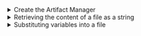 <details><summary>Create the Artifact Manager</summary>

The ArtifactManager allows you to stream resources from within the same bundles as your test class.  The easiest way to accomplish this is to use the BundleResources annotation:

```
@BundleResources
public IBundleResources resources;
```
The resources object now references the list of resources that are held within the test bundle under */src/main/resources/*.  These resources can now be accessed directly by the test code, by calling methods on the resources object.

Alternatively, if the resources are within another class, you can use the ArtifactManager annotation to address the Manager directly:

```
@ArtifactManager
public IArtifactManager artifacts;
```

This will provision an instance of the Artifact Manager.  In order to obtain a IBundleResources object to reference the content of the resources within a test bundle you will need to use the API:

```
IBundleResources resources = artifacts.getBundleResources(this.getClass());
```

</details>

<details><summary>Retrieving the content of a file as a string</summary> 

The simplest thing that a test might want to do is retrieve the content of a file as a string.  First, an input stream to the file location is constructed and then a helper method is invoked to stream the content as a string.  However, if you wanted to read from the input stream yourself, then that option is available to you.

```
InputStream is = resources.retrieveFile("input/hobbit.txt");
String textContext = resources.streamAsString(is);
```

From Galasa 0.8.0 you can stream a string content directly by using the following code:

```
String textContent = resources.retrieveFileAsString("/resources/textFiles/test1.txt");
```

This uses the same methods as the previous example but is one less line of code you have to write.
</details>

<details><summary>Substituting variables into a file</summary>

As you read a file from the local bundle you might want to substitute values into the file before retrieving it.  This is called within Galasa as retrieving a skeleton file from the bundle.  The first step is to create a HashMap containing the name of the variables that you want to be substituted in the target file, as well as the value that should be used.

```
HashMap<String, Object> parameters = new HashMap<String, Object>();
parameters.put("ACCOUNT_NUMBER", "123456789");
parameters.put("AMOUNT", "50.05");
```

In this case we are adding two items to the HashMap, setting the substitute values for both ACCOUNT_NUMBER and AMOUNT.  This HashMap is then passed to the retrieveSkeletonFile method.

```
InputStream is = resources.retrieveSkeletonFile("input/hobbit.txt", parameters);
String textContext = resources.streamAsString(is);
```

When the file is now retrieved from the local bundle all references to ++ACCOUNT_NUMBER++ and ++AMOUNT++ will be substituted for "123456789" and "50.05" respectively.  Note that these substitutions are for the instance of the test that is running.  The actual copy of the file in the bundle is unchanged and cannot affect any other instances of the test that are running at the same time.

From Galasa 0.8.0 this has been updated to allow you to retrieve the content of a file directly as a string and still perform variable substitution as the following example shows:

```
String textContext = resources.retrieveSkeletonFile("input/hobbit.txt", parameters);
```

</details>
